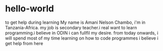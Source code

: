 # hello-world
to get help during learning
My name is Amani Nelson Chambo, i'm in Tanzania-Africa. my job is secondary teacher.i real want to learn programming.i believe in ODIN i can fullfil my desire.
from today onwards, i will spend most of my time learning on how to code programmes
i believe i get help from here
